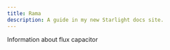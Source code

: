```yaml
---
title: Rama
description: A guide in my new Starlight docs site.
---
```


Information about flux capacitor 

